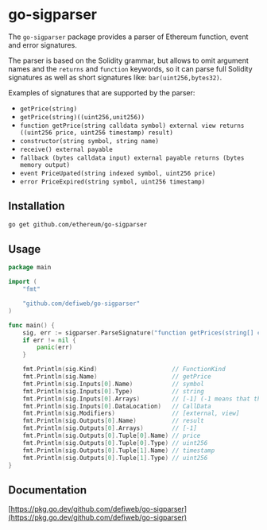 # go-sigparser

The `go-sigparser` package provides a parser of Ethereum function, event and error signatures.

The parser is based on the Solidity grammar, but allows to omit argument names and the `returns` and `function`
keywords, so it can parse full Solidity signatures as well as short signatures like: `bar(uint256,bytes32)`.

Examples of signatures that are supported by the parser:

- `getPrice(string)`
- `getPrice(string)((uint256,unit256))`
- `function getPrice(string calldata symbol) external view returns ((uint256 price, uint256 timestamp) result)`
- `constructor(string symbol, string name)`
- `receive() external payable`
- `fallback (bytes calldata input) external payable returns (bytes memory output)`
- `event PriceUpated(string indexed symbol, uint256 price)`
- `error PriceExpired(string symbol, uint256 timestamp)`

## Installation

```bash
go get github.com/ethereum/go-sigparser
```

## Usage

```go
package main

import (
	"fmt"

	"github.com/defiweb/go-sigparser"
)

func main() {
	sig, err := sigparser.ParseSignature("function getPrices(string[] calldata symbols) external view returns ((uint256 price, uint256 timestamp)[] result)")
	if err != nil {
		panic(err)
	}

	fmt.Println(sig.Kind)                     // FunctionKind
	fmt.Println(sig.Name)                     // getPrice
	fmt.Println(sig.Inputs[0].Name)           // symbol
	fmt.Println(sig.Inputs[0].Type)           // string
	fmt.Println(sig.Inputs[0].Arrays)         // [-1] (-1 means that the array is unbounded)
	fmt.Println(sig.Inputs[0].DataLocation)   // CallData
	fmt.Println(sig.Modifiers)                // [external, view]
	fmt.Println(sig.Outputs[0].Name)          // result
	fmt.Println(sig.Outputs[0].Arrays)        // [-1] 
	fmt.Println(sig.Outputs[0].Tuple[0].Name) // price
	fmt.Println(sig.Outputs[0].Tuple[0].Type) // uint256
	fmt.Println(sig.Outputs[0].Tuple[1].Name) // timestamp
	fmt.Println(sig.Outputs[0].Tuple[1].Type) // uint256
}
```

## Documentation

[https://pkg.go.dev/github.com/defiweb/go-sigparser](https://pkg.go.dev/github.com/defiweb/go-sigparser)
